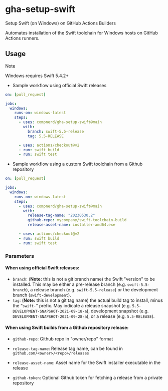 # gha-setup-swift
Setup Swift (on Windows) on GitHub Actions Builders

Automates installation of the Swift toolchain for Windows hosts on GitHub Actions runners.

## Usage

> [!NOTE]
> Windows requires Swift 5.4.2+

* Sample workflow using official Swift releases

```yaml
on: [pull_request]

jobs:
  windows:
    runs-on: windows-latest
    steps:
      - uses: compnerd/gha-setup-swift@main
        with:
          branch: swift-5.5-release
          tag: 5.5-RELEASE

      - uses: actions/checkout@v2
      - run: swift build
      - run: swift test
```

* Sample workflow using a custom Swift toolchain from a Github repository

```yaml
on: [pull_request]

jobs:
  windows:
    runs-on: windows-latest
    steps:
      - uses: compnerd/gha-setup-swift@main
        with:
          release-tag-name: "20230530.2"
          github-repo: mycompany/swift-toolchain-build
          release-asset-name: installer-amd64.exe

      - uses: actions/checkout@v2
      - run: swift build
      - run: swift test
```

### Parameters

#### When using official Swift releases:
  - `branch`: (**Note:** this is not a git branch name) the Swift "version" to be installed. This may be either a pre-release branch (e.g. `swift-5.5-branch`), a release branch (e.g. `swift-5.5-release`) or the development branch (`swift-development`).
  - `tag`: (**Note:** this is not a git tag name) the actual build tag to install, minus the “`swift-`” prefix. May indicate a release snapshot (e.g. `5.5-DEVELOPMENT-SNAPSHOT-2021-09-18-a`), development snapshot  (e.g. `DEVELOPMENT-SNAPSHOT-2021-09-28-a`), or a release (e.g. `5.5-RELEASE`).

#### When using Swift builds from a Github repository release:
- `github-repo`: Github repo in "owner/repo" format

- `release-tag-name`: Release tag name, can be found in `github.com/<owner>/<repo>/releases`

- `release-asset-name`: Asset name for the Swift installer executable in the release

- `github-token`: Optional Github token for fetching a release from a private repository
